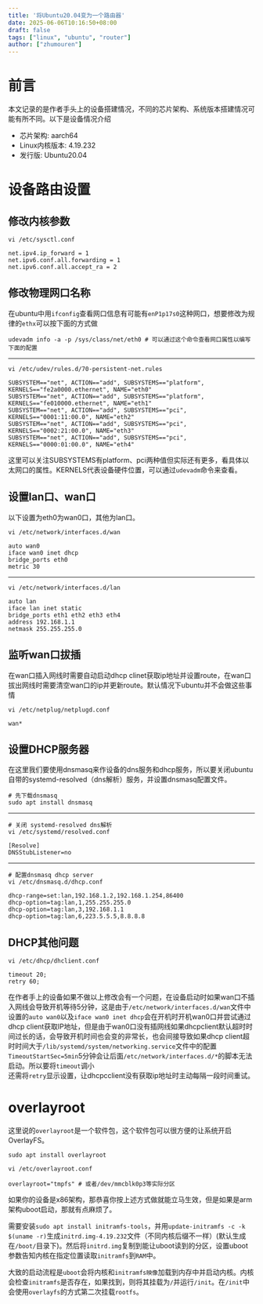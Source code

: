 ```yaml
---
title: '将Ubuntu20.04变为一个路由器'
date: 2025-06-06T10:16:50+08:00
draft: false
tags: ["linux", "ubuntu", "router"]
author: ["zhumouren"]
---
```


# 前言
本文记录的是作者手头上的设备搭建情况，不同的芯片架构、系统版本搭建情况可能有所不同。以下是设备情况介绍
- 芯片架构: aarch64
- Linux内核版本: 4.19.232
- 发行版: Ubuntu20.04

# 设备路由设置
## 修改内核参数
```shell
vi /etc/sysctl.conf
```
```
net.ipv4.ip_forward = 1
net.ipv6.conf.all.forwarding = 1
net.ipv6.conf.all.accept_ra = 2
```

## 修改物理网口名称
在ubuntu中用`ifconfig`查看网口信息有可能有`enP1p17s0`这种网口，想要修改为规律的`ethx`可以按下面的方式做
```shell
udevadm info -a -p /sys/class/net/eth0 # 可以通过这个命令查看网口属性以编写下面的配置
```
---
```shell
vi /etc/udev/rules.d/70-persistent-net.rules
```
```
SUBSYSTEM=="net", ACTION=="add", SUBSYSTEMS=="platform", KERNELS=="fe2a0000.ethernet", NAME="eth0"
SUBSYSTEM=="net", ACTION=="add", SUBSYSTEMS=="platform", KERNELS=="fe010000.ethernet", NAME="eth1"
SUBSYSTEM=="net", ACTION=="add", SUBSYSTEMS=="pci", KERNELS=="0001:11:00.0", NAME="eth2"
SUBSYSTEM=="net", ACTION=="add", SUBSYSTEMS=="pci", KERNELS=="0002:21:00.0", NAME="eth3"
SUBSYSTEM=="net", ACTION=="add", SUBSYSTEMS=="pci", KERNELS=="0000:01:00.0", NAME="eth4"
```
这里可以关注SUBSYSTEMS有platform、pci两种值但实际还有更多，看具体以太网口的属性。KERNELS代表设备硬件位置，可以通过`udevadm`命令来查看。

## 设置lan口、wan口
以下设置为eth0为wan0口，其他为lan口。

```shell
vi /etc/network/interfaces.d/wan
```

```
auto wan0
iface wan0 inet dhcp
bridge_ports eth0
metric 30
```
---
```shell
vi /etc/network/interfaces.d/lan
```
```
auto lan
iface lan inet static
bridge_ports eth1 eth2 eth3 eth4
address 192.168.1.1
netmask 255.255.255.0
```

## 监听wan口拔插
在wan口插入网线时需要自动启动dhcp clinet获取ip地址并设置route，在wan口拔出网线时需要清空wan口的ip并更新route。默认情况下ubuntu并不会做这些事情

```shell
vi /etc/netplug/netplugd.conf
```
```
wan*
```

## 设置DHCP服务器
在这里我们要使用dnsmasq来作设备的dns服务和dhcp服务，所以要关闭ubuntu自带的systemd-resolved（dns解析）服务，并设置dnsmasq配置文件。
```shell
# 先下载dnsmasq
sudo apt install dnsmasq
```
---
```shell
# 关闭 systemd-resolved dns解析
vi /etc/systemd/resolved.conf
```
```
[Resolve]
DNSStubListener=no
```
---
```shell
# 配置dnsmasq dhcp server
vi /etc/dnsmasq.d/dhcp.conf
```
```
dhcp-range=set:lan,192.168.1.2,192.168.1.254,86400
dhcp-option=tag:lan,1,255.255.255.0
dhcp-option=tag:lan,3,192.168.1.1
dhcp-option=tag:lan,6,223.5.5.5,8.8.8.8
```

## DHCP其他问题

```shell
vi /etc/dhcp/dhclient.conf
```
```
timeout 20;
retry 60;
```
在作者手上的设备如果不做以上修改会有一个问题，在设备启动时如果wan口不插入网线会导致开机等待5分钟，这是由于`/etc/network/interfaces.d/wan`文件中设置的`auto wan0`以及`iface wan0 inet dhcp`会在开机时开机wan0口并尝试通过dhcp client获取IP地址，但是由于wan0口没有插网线如果dhcpclient默认超时时间过长的话，会导致开机时间也会变的非常长，也会间接导致如果dhcp client超时时间大于`/lib/systemd/system/networking.service`文件中的配置`TimeoutStartSec=5min`5分钟会让后面`/etc/network/interfaces.d/*`的脚本无法启动。所以要将`timeout`调小  
还需将`retry`显示设置，让dhcpcclient没有获取ip地址时主动每隔一段时间重试。

# overlayroot
这里说的`overlayroot`是一个软件包，这个软件包可以很方便的让系统开启OverlayFS。  
```shell
sudo apt install overlayroot

vi /etc/overlayroot.conf
```
```
overlayroot="tmpfs" # 或者/dev/mmcblk0p3等实际分区
```
如果你的设备是x86架构，那恭喜你按上述方式做就能立马生效，但是如果是arm架构uboot启动，那就有点麻烦了。

需要安装`sudo apt install initramfs-tools`，并用`update-initramfs -c -k $(uname -r)`生成`initrd.img-4.19.232`文件（不同内核后缀不一样）(默认生成在`/boot/`目录下)。然后将`initrd.img`复制到能让uboot读到的分区，设置uboot参数告知内核在指定位置读取`initramfs`到`RAM`中。

大致的启动流程是`uboot`会将内核和`initramfs映像`加载到内存中并启动内核。内核会检查`initramfs`是否存在，如果找到，则将其挂载为`/`并运行`/init`。在`/init`中会使用`overlayfs`的方式第二次挂载`rootfs`。
